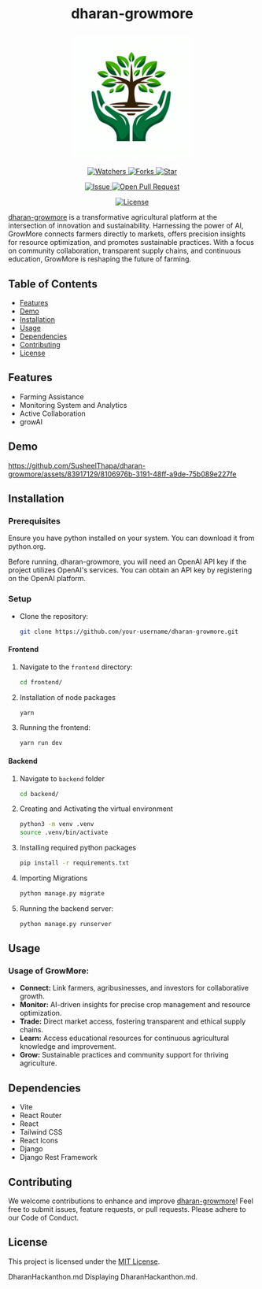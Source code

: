 # <p align="center">dharan-growmore</p>

<p align="center">
    <img src="./frontend/src/images/logo.jpg" width=250 height=250 />
</p>
<p align="center">
    <p align="center">
        <a href="https://github.com/SusheelThapa/dharan-growmore/" target="blank">
            <img src="https://img.shields.io/github/watchers/SusheelThapa/growMore?style=for-the-badge&logo=appveyor" alt="Watchers"/>
        </a>
        <a href="https://github.com/SusheelThapa/growMore/fork" target="blank">
            <img src="https://img.shields.io/github/forks/SusheelThapa/growMore?style=for-the-badge&logo=appveyor" alt="Forks"/>
        </a>
        <a href="https://github.com/SusheelThapa/growMore/stargazers" target="blank">
            <img src="https://img.shields.io/github/stars/SusheelThapa/growMore?style=for-the-badge&logo=appveyor" alt="Star"/>
        </a>
    </p>
    <p align="center">
        <a href="https://github.com/SusheelThapa/growMore/issues" target="blank">
            <img src="https://img.shields.io/github/issues/SusheelThapa/growMore.svg?style=for-the-badge&logo=appveyor" alt="Issue"/>
        </a>
        <a href="https://github.com/SusheelThapa/growMore/pulls" target="blank">
            <img src="https://img.shields.io/github/issues-pr/SusheelThapa/growMore.svg?style=for-the-badge&logo=appveyor" alt="Open Pull Request"/>
        </a>
    </p>
    <p align="center">
        <a href="https://github.com/SusheelThapa/growMore/blob/master/LICENSE" target="blank">
            <img src="https://img.shields.io/github/license/SusheelThapa/growMore?style=for-the-badge&logo=appveyor" alt="License" />
        </a>
    </p>
</p>

[dharan-growmore](https://github.com/SusheelThapa/dharan-growmore:) is a transformative agricultural platform at the intersection of innovation and sustainability. Harnessing the power of AI, GrowMore connects farmers directly to markets, offers precision insights for resource optimization, and promotes sustainable practices. With a focus on community collaboration, transparent supply chains, and continuous education, GrowMore is reshaping the future of farming.

## Table of Contents

- [Features](#features)
- [Demo](#demo)
- [Installation](#installation)
- [Usage](#usage)
- [Dependencies](#dependencies)
- [Contributing](#contributing)
- [License](#license)

## Features
 
- Farming Assistance
- Monitoring System and Analytics
- Active Collaboration
- growAI

## Demo

https://github.com/SusheelThapa/dharan-growmore/assets/83917129/8106976b-3191-48ff-a9de-75b089e227fe

## Installation

### Prerequisites

Ensure you have python installed on your system. You can download it from python.org.

Before running, dharan-growmore, you will need an OpenAI API key if the project utilizes OpenAI's services. You can obtain an API key by registering on the OpenAI platform.


### Setup

- Clone the repository:

  ```bash
  git clone https://github.com/your-username/dharan-growmore.git
  ```

#### Frontend

1. Navigate to the `frontend` directory:

   ```bash
   cd frontend/
   ```

2. Installation of node packages

   ```bash
   yarn
   ```

3. Running the frontend:

   ```bash
   yarn run dev
   ```

#### Backend

1. Navigate to `backend` folder

   ```bash
   cd backend/
   ```

2. Creating and Activating the virtual environment

   ```bash
   python3 -m venv .venv
   source .venv/bin/activate
   ```

3. Installing required python packages

   ```bash
   pip install -r requirements.txt
   ```

4. Importing Migrations

    ```bash
    python manage.py migrate
    ```
    


5. Running the backend server:

   ```bash
   python manage.py runserver
   ```


## Usage

### Usage of GrowMore:

- **Connect:** Link farmers, agribusinesses, and investors for collaborative growth.
- **Monitor:** AI-driven insights for precise crop management and resource optimization.
- **Trade:** Direct market access, fostering transparent and ethical supply chains.
- **Learn:** Access educational resources for continuous agricultural knowledge and improvement.
- **Grow:** Sustainable practices and community support for thriving agriculture.

## Dependencies

- Vite
- React Router
- React
- Tailwind CSS
- React Icons
- Django
- Django Rest Framework

## Contributing

We welcome contributions to enhance and improve [dharan-growmore]()! Feel free to submit issues, feature requests, or pull requests. Please adhere to our Code of Conduct.

## License

This project is licensed under the [MIT License](/LICENSE).

DharanHackanthon.md
Displaying DharanHackanthon.md.


